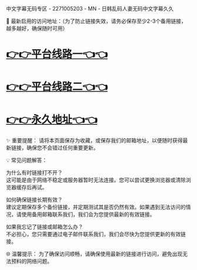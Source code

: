 中文字幕无码专区 - 2271005203 - MN - 日韩乱码人妻无码中文字幕久久

🌟 最新启用的访问地址：（为了防止链接失效，请务必保存至少2-3个备用链接，越多越好，确保随时可用）

# [👉👉平台线路一👈👈](https://za52.run)
# [👉👉平台线路二👈👈](https://za53.run)
# [👉👉永久地址👈👈](https://za51.run)

✨ 重要提醒： 请将本页面保存为收藏，或保存我们的邮箱地址，以便随时获得最新链接，确保您不会错过任何重要更新。

💡 常见问题解答：

为什么有时链接打不开？  
这可能是由于网络不稳定或服务器暂时无法连接。您可以尝试更换浏览器或清除浏览器缓存后再试。

如何确保链接长期有效？  
建议定期保存多个备份链接，并定期测试其是否仍然有效。如果遇到无法访问的情况，请使用备用邮箱联系我们，我们会为您提供最新的有效链接。

如果我忘记了链接或邮箱怎么办？  
不必担心，您只需要通过电子邮件联系我们，我们会尽快为您提供更新的有效链接。

🌐 温馨提示： 为了确保访问顺畅，请确保使用最新的链接进行访问，避免出现无法预料的网络问题。
